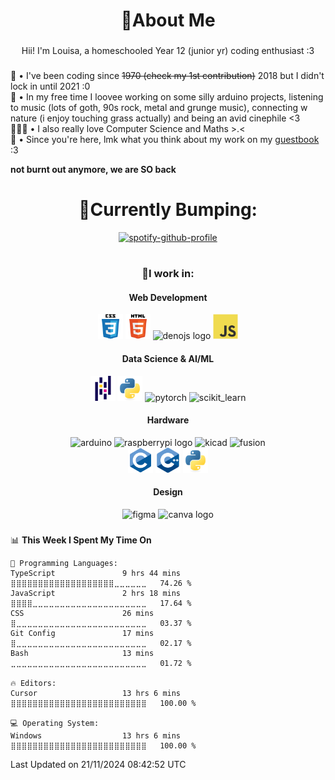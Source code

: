 <h1 align="center">🩷About Me</h1>

###

<p align="center">Hii! I'm Louisa, a homeschooled Year 12 (junior yr) coding enthusiast :3 </p>

###

<p align="left">🎀 • I've been coding since <s>1970 (check my 1st contribution)</s> 2018 but I didn't lock in until 2021 :0 <br>💌 • In my free time I loovee working on some silly arduino projects, listening to music (lots of goth, 90s rock, metal and grunge music), connecting w nature (i enjoy touching grass actually) and being an avid cinephile <3<br>👩🏽‍💻 • I also really love Computer Science and Maths >.< <br>🌺 • Since you're here, lmk what you think about my work on my <a href="https://github.com/v1peridae/github-guestbook">guestbook</a> :3

**not burnt out anymore, we are SO back**
  
###

<h1 align="center">🌷Currently Bumping:</h1>
<div align="center">
  
[![spotify-github-profile](https://spotify-github-profile.kittinanx.com/api/view?uid=31x5b45bkzcydzcnxenlf7jdvqxq&cover_image=true&theme=natemoo-re&show_offline=true&background_color=ffffff&interchange=true&bar_color=f7a6ec&bar_color_cover=true)](https://spotify-github-profile.kittinanx.com/api/view?uid=31x5b45bkzcydzcnxenlf7jdvqxq&redirect=true)

</div>

<h1 align="centre"></h1>

###

<h3 align="center">🌸I work in:</h3>
<div align="center">
  
<h4>Web Development</h4>
<img src="https://raw.githubusercontent.com/devicons/devicon/master/icons/css3/css3-original-wordmark.svg" alt="css3" width="40" height="40"/> 
<img src="https://raw.githubusercontent.com/devicons/devicon/master/icons/html5/html5-original-wordmark.svg" alt="html5" width="40" height="40"/>
<img src="https://cdn.jsdelivr.net/gh/devicons/devicon/icons/denojs/denojs-original.svg" height="40" alt="denojs logo"  />
<img src="https://raw.githubusercontent.com/devicons/devicon/master/icons/javascript/javascript-original.svg" alt="javascript" width="40" height="40"/>
 <br>
 
  <h4>Data Science & AI/ML</h4>
<img src="https://raw.githubusercontent.com/devicons/devicon/2ae2a900d2f041da66e950e4d48052658d850630/icons/pandas/pandas-original.svg" alt="pandas" width="40" height="40"/>
<img src="https://raw.githubusercontent.com/devicons/devicon/master/icons/python/python-original.svg" alt="python" width="40" height="40"/> 
<img src="https://www.vectorlogo.zone/logos/pytorch/pytorch-icon.svg" alt="pytorch" width="40" height="40"/>
<img src="https://upload.wikimedia.org/wikipedia/commons/0/05/Scikit_learn_logo_small.svg" alt="scikit_learn" width="40" height="40"/>
<br>
<h4>Hardware</h4>
<img src="https://cdn.worldvectorlogo.com/logos/arduino-1.svg" alt="arduino" width="40" height="40"/> 
<img src="https://cdn.jsdelivr.net/gh/devicons/devicon/icons/raspberrypi/raspberrypi-original.svg" height="40" alt="raspberrypi logo"/>
<img src="https://avatars.githubusercontent.com/u/3374914?s=280&v=4" alt="kicad" width="40" height="40"/>
<img src="https://www.cadac.com/contentassets/4bb5f46bc306477bb06ccae91776c659/autodesk-fusion-product-icon-400.png" alt="fusion" width="40" height="40"/>
  <br>
<img src="https://raw.githubusercontent.com/devicons/devicon/master/icons/c/c-original.svg" alt="c" width="40" height="40"/> 
<img src="https://raw.githubusercontent.com/devicons/devicon/master/icons/cplusplus/cplusplus-original.svg" alt="cplusplus" width="40" height="40"/>
<img src="https://raw.githubusercontent.com/devicons/devicon/master/icons/python/python-original.svg" alt="python" width="40" height="40"/>

  <br>
  <h4>Design</h4>
<img src="https://www.vectorlogo.zone/logos/figma/figma-icon.svg" alt="figma" width="40" height="40"/>
<img src="https://cdn.jsdelivr.net/gh/devicons/devicon/icons/canva/canva-original.svg" height="40" alt="canva logo"/>

###

</div>

### 

<!--START_SECTION:waka-->
📊 **This Week I Spent My Time On** 

```text
💬 Programming Languages: 
TypeScript               9 hrs 44 mins       ⣿⣿⣿⣿⣿⣿⣿⣿⣿⣿⣿⣿⣿⣿⣿⣿⣿⣿⣿⣀⣀⣀⣀⣀⣀   74.26 % 
JavaScript               2 hrs 18 mins       ⣿⣿⣿⣿⣀⣀⣀⣀⣀⣀⣀⣀⣀⣀⣀⣀⣀⣀⣀⣀⣀⣀⣀⣀⣀   17.64 % 
CSS                      26 mins             ⣿⣀⣀⣀⣀⣀⣀⣀⣀⣀⣀⣀⣀⣀⣀⣀⣀⣀⣀⣀⣀⣀⣀⣀⣀   03.37 % 
Git Config               17 mins             ⣿⣀⣀⣀⣀⣀⣀⣀⣀⣀⣀⣀⣀⣀⣀⣀⣀⣀⣀⣀⣀⣀⣀⣀⣀   02.17 % 
Bash                     13 mins             ⣀⣀⣀⣀⣀⣀⣀⣀⣀⣀⣀⣀⣀⣀⣀⣀⣀⣀⣀⣀⣀⣀⣀⣀⣀   01.72 % 

🔥 Editors: 
Cursor                   13 hrs 6 mins       ⣿⣿⣿⣿⣿⣿⣿⣿⣿⣿⣿⣿⣿⣿⣿⣿⣿⣿⣿⣿⣿⣿⣿⣿⣿   100.00 % 

💻 Operating System: 
Windows                  13 hrs 6 mins       ⣿⣿⣿⣿⣿⣿⣿⣿⣿⣿⣿⣿⣿⣿⣿⣿⣿⣿⣿⣿⣿⣿⣿⣿⣿   100.00 % 
```


 Last Updated on 21/11/2024 08:42:52 UTC
<!--END_SECTION:waka-->
